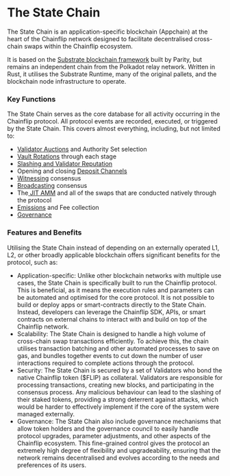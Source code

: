 # The State Chain

The State Chain is an application-specific blockchain (Appchain) at the heart of the Chainflip network designed to facilitate decentralised cross-chain swaps within the Chainflip ecosystem.

It is based on the [Substrate blockchain framework](https://substrate.io/) built by Parity, but remains an independent chain from the Polkadot relay network. Written in Rust, it utilises the Substrate Runtime, many of the original pallets, and the blockchain node infrastructure to operate.&#x20;

### Key Functions

The State Chain serves as the core database for all activity occurring in the Chainflip protocol. All protocol events are recorded, executed, or triggered by the State Chain. This covers almost everything, including, but not limited to:

* [Validator Auctions](validator-auctions-bonds-and-rewards.md) and Authority Set selection
* [Vault Rotations](validator-auctions-bonds-and-rewards.md) through each stage
* [Slashing and Validator Reputation](reputation-and-slashing.md)
* Opening and closing [Deposit Channels](ingress-witnessing-deposits.md)
* [Witnessing](ingress-witnessing-deposits.md) consensus
* [Broadcasting](egress-broadcasting-funds.md) consensus
* The[ JIT AMM](../swaps-amm/just-in-time-amm-protocol.md) and all of the swaps that are conducted natively through the protocol
* [Emissions](../components/incentive-design-emission-and-burning.md) and Fee collection
* [Governance](../components/governance-and-security.md)

### Features and Benefits

Utilising the State Chain instead of depending on an externally operated L1, L2, or other broadly applicable blockchain offers significant benefits for the protocol, such as:

* Application-specific: Unlike other blockchain networks with multiple use cases, the State Chain is specifically built to run the Chainflip protocol. This is beneficial, as it means the execution rules and parameters can be automated and optimised for the core protocol. It is not possible to build or deploy apps or smart-contracts directly to the State Chain. Instead, developers can leverage the Chainflip SDK, APIs, or smart contracts on external chains to interact with and build on top of the Chainflip network.
* Scalability: The State Chain is designed to handle a high volume of cross-chain swap transactions efficiently. To achieve this, the chain utilises transaction batching and other automated processes to save on gas, and bundles together events to cut down the number of user interactions required to complete actions through the protocol.
* Security: The State Chain is secured by a set of Validators who bond the native Chainflip token ($FLIP) as collateral. Validators are responsible for processing transactions, creating new blocks, and participating in the consensus process. Any malicious behaviour can lead to the slashing of their staked tokens, providing a strong deterrent against attacks, which would be harder to effectively implement if the core of the system were managed externally.
* Governance: The State Chain also include governance mechanisms that allow token holders and the governance council to easily handle protocol upgrades, parameter adjustments, and other aspects of the Chainflip ecosystem. This fine-grained control gives the protocol an extremely high degree of flexibility and upgradeability, ensuring that the network remains decentralised and evolves according to the needs and preferences of its users.

